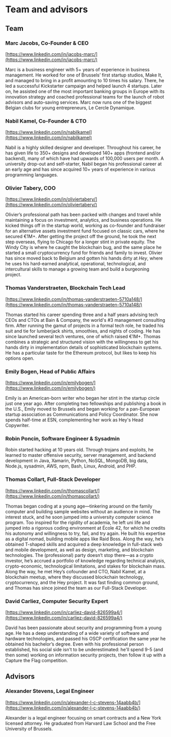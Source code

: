 # Team and advisors

## Team

### Marc Jacobs, Co-Founder & CEO

[https://www.linkedin.com/in/jacobs-marc/](https://www.linkedin.com/in/jacobs-marc/)

Marc is a business engineer with 5+ years of experience in business management. He worked for one of Brussels’ first startup studios, Make It, and managed to bring in a profit amounting to 10 times his salary. There, he led a successful Kickstarter campaign and helped launch 4 startups. Later on, he assisted one of the most important banking groups in Europe with its innovation strategy and coached professional teams for the launch of robot advisors and auto-saving services. Marc now runs one of the biggest Belgian clubs for young entrepreneurs, Le Cercle Dynamique.

### Nabil Kamel, Co-Founder & CTO

[https://www.linkedin.com/in/nabilkamel](https://www.linkedin.com/in/nabilkamel)

Nabil is a highly skilled designer and developer. Throughout his career, he has given life to 350+ designs and developed 140+ apps \(frontend and/or backend\), many of which have had upwards of 100,000 users per month. A university drop-out and self-starter, Nabil began his professional career at an early age and has since acquired 10+ years of experience in various programming languages.

### Olivier Tabery, COO

[https://www.linkedin.com/in/oliviertabery/](https://www.linkedin.com/in/oliviertabery/)

Olivier’s professional path has been packed with changes and travel while maintaining a focus on investment, analytics, and business operations. He kicked things off in the startup world, working as co-founder and fundraiser for an alternative assets investment fund focused on classic cars, where he secured €1M+. After getting the project off the ground, he took the next step overseas, flying to Chicago for a longer stint in private equity. The Windy City is where he caught the blockchain bug, and the same place he started a small cryptocurrency fund for friends and family to invest. Olivier has since moved back to Belgium and gotten his hands dirty at _Hey_, where he uses his hard-earned analytical, operational, technological, and intercultural skills to manage a growing team and build a burgeoning project.

### Thomas Vanderstraeten, Blockchain Tech Lead

[https://www.linkedin.com/in/thomas-vanderstraeten-5710a148/](https://www.linkedin.com/in/thomas-vanderstraeten-5710a148/)

Thomas started his career spending three and a half years advising tech CEOs and CTOs at Bain & Company, the world's \#3 management consulting firm. After running the gamut of projects in a formal tech role, he traded his suit and tie for lumberjack shirts, smoothies, and nights of coding. He has since launched several tech ventures, one of which raised €1M+. Thomas combines a strategic and structured vision with the willingness to get his hands dirty in implementation details of sophisticated blockchain systems. He has a particular taste for the Ethereum protocol, but likes to keep his options open.

### Emily Bogen, Head of Public Affairs

[https://www.linkedin.com/in/emilybogen/](https://www.linkedin.com/in/emilybogen/)

Emily is an American-born writer who began her stint in the startup circle just one year ago. After completing two fellowships and publishing a book in the U.S., Emily moved to Brussels and began working for a pan-European startup association as Communications and Policy Coordinator. She now spends half-time at ESN, complementing her work as Hey's Head Copywriter. 

### Robin Poncin, Software Engineer & Sysadmin

Robin started hacking at 10 years old. Through trojans and exploits, he learned to master offensive security, server management, and backend development in Java, Xamarin, Python, NoSQL, MongoDB, big data, Node.js, sysadmin, AWS, npm, Bash, Linux, Android, and PHP. 

### Thomas Collart, Full-Stack Developer

[https://www.linkedin.com/in/thomascollart/](https://www.linkedin.com/in/thomascollart/)

Thomas began coding at a young age—tinkering around on the family computer and building sample websites without an audience in mind. The interest stuck, and he soon jumped into a university computer science program. Too inspired for the rigidity of academia, he left uni life and jumped into a rigorous coding environment at École 42, for which he credits his autonomy and willingness to try, fail, and try again. He built his expertise as a digital nomad, building mobile apps like Raid Boss. Along the way, he’s obtained T-shaped skills and acquired a deep knowledge in full-stack web and mobile development, as well as design, marketing, and blockchain technologies. The \(professional\) party doesn’t stop there—as a crypto investor, he’s accrued a portfolio of knowledge regarding technical analysis, crypto-economic, technological limitations, and stakes for blockchain mass. Along the way, he met Hey’s cofounder and CTO, Nabil Kamel, at a blockchain meetup, where they discussed blockchain technology, cryptocurrency, and the Hey project. It was fast finding common ground, and Thomas has since joined the team as our Full-Stack Developer.

### David Carliez, Computer Security Expert

[https://www.linkedin.com/in/carliez-david-826599a4/](https://www.linkedin.com/in/carliez-david-826599a4/)

David has been passionate about security and programming from a young age. He has a deep understanding of a wide variety of software and hardware technologies, and passed his OSCP certification the same year he obtained his bachelor’s degree. Even with his professional person established, his social side isn't to be underestimated: he'll spend 9-5 \(and then some\) working on information security projects, then follow it up with a Capture the Flag competition.

## Advisors

### Alexander Stevens, Legal Engineer

[https://www.linkedin.com/in/alexander-l-c-stevens-14aabb4b/](https://www.linkedin.com/in/alexander-l-c-stevens-14aabb4b/)

Alexander is a legal engineer focusing on smart contracts and a New York licensed attorney. He graduated from Harvard Law School and the Free University of Brussels.


